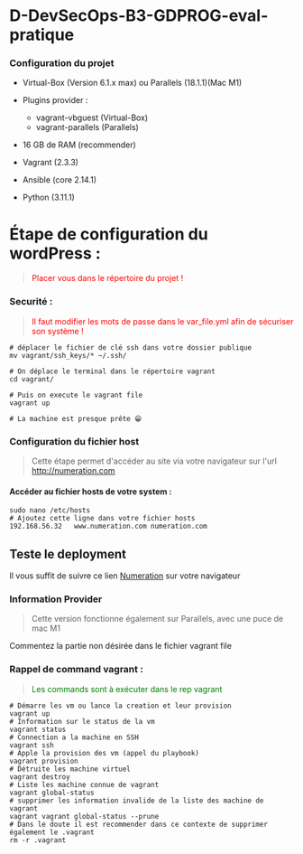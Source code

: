 # D-DevSecOps-B3-GDPROG-eval-pratique

### Configuration du projet
- Virtual-Box (Version 6.1.x max) ou Parallels (18.1.1)(Mac M1)
  
- Plugins provider :
    - vagrant-vbguest (Virtual-Box)
    - vagrant-parallels (Parallels)

- 16 GB de RAM (recommender)
- Vagrant (2.3.3)
- Ansible (core 2.14.1)
- Python (3.11.1)

# Étape de configuration du wordPress :
> <span style="color:red"> Placer vous dans le répertoire du projet !</span>
### Securité :
> <span style="color:red"> Il faut modifier les mots de passe dans le var_file.yml afin de sécuriser son système !</span>

```shell
# déplacer le fichier de clé ssh dans votre dossier publique
mv vagrant/ssh_keys/* ~/.ssh/

# On déplace le terminal dans le répertoire vagrant
cd vagrant/

# Puis on execute le vagrant file
vagrant up

# La machine est presque prête 😁
```
### Configuration du fichier host
> Cette étape permet d'accéder au site via votre navigateur sur l'url http://numeration.com

#### Accéder au fichier hosts de votre system :
```shell
sudo nano /etc/hosts
# Ajoutez cette ligne dans votre fichier hosts
192.168.56.32   www.numeration.com numeration.com
```

## Teste le deployment
Il vous suffit de suivre ce lien [Numeration](http://numeration.com) sur votre navigateur



### Information Provider
> Cette version fonctionne également sur Parallels, avec une puce de mac M1

Commentez la partie non désirée dans le fichier vagrant file

### Rappel de command vagrant : 
><span style=color:green>Les commands sont à exécuter dans le rep vagrant</span>

````shell
# Démarre les vm ou lance la creation et leur provision
vagrant up
# Information sur le status de la vm
vagrant status 
# Connection a la machine en SSH
vagrant ssh
# Apple la provision des vm (appel du playbook)
vagrant provision 
# Détruite les machine virtuel
vagrant destroy 
# Liste les machine connue de vagrant
vagrant global-status 
# supprimer les information invalide de la liste des machine de vagrant
vagrant vagrant global-status --prune
# Dans le doute il est recommender dans ce contexte de supprimer également le .vagrant
rm -r .vagrant
````
